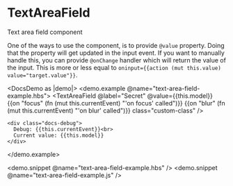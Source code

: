 # TextAreaField

Text area field component

One of the ways to use the component, is to provide `@value` property. Doing that
the property will get updated in the input event. If you want to manually handle 
this, you can provide `@onChange` handler which will return the value of the input.
This is more or less equal to `oninput={{action (mut this.value) value="target.value"}}`.

<DocsDemo as |demo|>
  <demo.example @name="text-area-field-example.hbs">
    <TextAreaField
      @label="Secret" 
      @value={{this.model}}
      {{on "focus" (fn (mut this.currentEvent) "'on focus' called")}}
      {{on "blur" (fn (mut this.currentEvent) "'on blur' called")}}
      class="custom-class"
    />

    <div class="docs-debug">
      Debug: {{this.currentEvent}}<br>
      Current value: {{this.model}}
    </div>
  </demo.example>

  <demo.snippet @name="text-area-field-example.hbs" />
  <demo.snippet @name="text-area-field-example.js" />
</DocsDemo>
